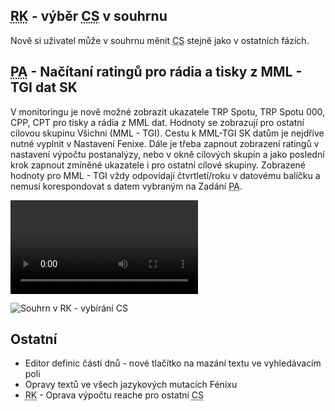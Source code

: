 ﻿---
categories: [fenix]
layout: fenix
---
## <abbr title="Reachové křivky">RK</abbr> - výběr <abbr title="Cílová skupina">CS</abbr> v souhrnu
Nově si uživatel může v souhrnu měnit <abbr title="Cílová skupina">CS</abbr> stejně jako v ostatních fázích.

## <abbr title="Postanalýza">PA</abbr> - Načítaní ratingů pro rádia a tisky z MML - TGI dat SK
V monitoringu je nově možné zobrazit ukazatele TRP Spotu, TRP Spotu 000, CPP, CPT pro tisky a rádia z MML dat. Hodnoty se zobrazují pro ostatní cílovou skupinu Všichni (MML - TGI).
Cestu k MML-TGI SK datům je nejdříve nutné vyplnit v Nastavení Fenixe. Dále je třeba zapnout zobrazení ratingů v nastavení výpočtu postanalýzy, nebo v okně cílových skupin a jako poslední krok zapnout zmíněné ukazatele i pro ostatní cílové skupiny. Zobrazené hodnoty pro MML - TGI vždy odpovídají čtvrtletí/roku v datovému balíčku a nemusí korespondovat s datem vybraným na Zadání <abbr title="Postanalýza">PA</abbr>.  

<video src="{{site.url}}/data/mmlvmonitoringu.mp4" type="video/mp4" controls></video>


![Souhrn v RK - vybírání CS]({{site.url}}/data/csprorksouhrn.png "Souhrn v RK - vybírání CS")

## Ostatní
<ul>
<li>Editor definic částí dnů - nové tlačítko na mazání textu ve vyhledávacím poli</li>
<li>Opravy textů ve všech jazykových mutacích Fénixu</li>
<li><abbr title="Reachové křivky">RK</abbr> - Oprava výpočtu reache pro ostatní <abbr title="Cílová skupina">CS</abbr></li>
</ul>
